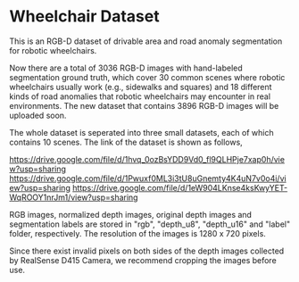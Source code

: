 # Wheelchair Dataset

This is an RGB-D dataset of drivable area and road anomaly segmentation for robotic wheelchairs. 

Now there are a total of 3036 RGB-D images with hand-labeled segmentation ground truth, which cover 30 common scenes where robotic wheelchairs usually work (e.g., sidewalks and squares) and 18 different kinds of road anomalies that robotic wheelchairs may encounter in real environments. The new dataset that contains 3896 RGB-D images will be uploaded soon.

The whole dataset is seperated into three small datasets, each of which contains 10 scenes. The link of the dataset is shown as follows,

https://drive.google.com/file/d/1hvq_0ozBsYDD9Vd0_fl9QLHPje7xap0h/view?usp=sharing
https://drive.google.com/file/d/1Pwuxf0ML3i3tU8uGnemty4K4uN7v0o4i/view?usp=sharing
https://drive.google.com/file/d/1eW904LKnse4ksKwyYET-WqROOY1nrJm1/view?usp=sharing

RGB images, normalized depth images, original depth images and segmentation labels are stored in "rgb", "depth_u8", "depth_u16" and "label" folder, respectively. The resolution of the images is 1280 x 720 pixels. 

Since there exist invalid pixels on both sides of the depth images collected by RealSense D415 Camera, we recommend cropping the images before use.
